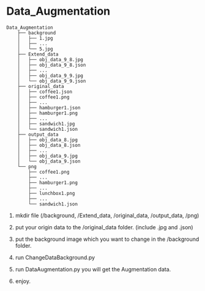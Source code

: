 # Data_Augmentation

```
Data_Augmentation
    ├── background
    │   ├── 1.jpg
    │   ├── ...
    │   └── 5.jpg
    ├── Extend_data
    │   ├── obj_data_9_8.jpg
    │   ├── obj_data_9_8.json
    │   ├── ...
    │   ├── obj_data_9_9.jpg
    │   └── obj_data_9_9.json
    ├── original_data
    │   ├── coffee1.json
    │   ├── coffee1.png
    │   ├── ...
    │   ├── hamburger1.json
    │   ├── hamburger1.png
    │   ├── ...    
    │   ├── sandwich1.jpg
    │   └── sandwich1.json
    ├── output_data
    │   ├── obj_data_8.jpg
    │   ├── obj_data_8.json
    │   ├── ...
    │   ├── obj_data_9.jpg
    │   └── obj_data_9.json
    └── png
        ├── coffee1.png
        ├── ...
        ├── hamburger1.png
        ├── ...    
        ├── lunchbox1.png
        ├── ...
        └── sandwich1.json
```

1. mkdir file (/background, /Extend_data, /original_data, /output_data, /png)

2. put your origin data to the /original_data folder. (include .jpg and .json)

3. put the background image which you want to change in the /background folder.

4. run ChangeDataBackground.py

5. run DataAugmentation.py    you will get the Augmentation data.

6. enjoy. 
